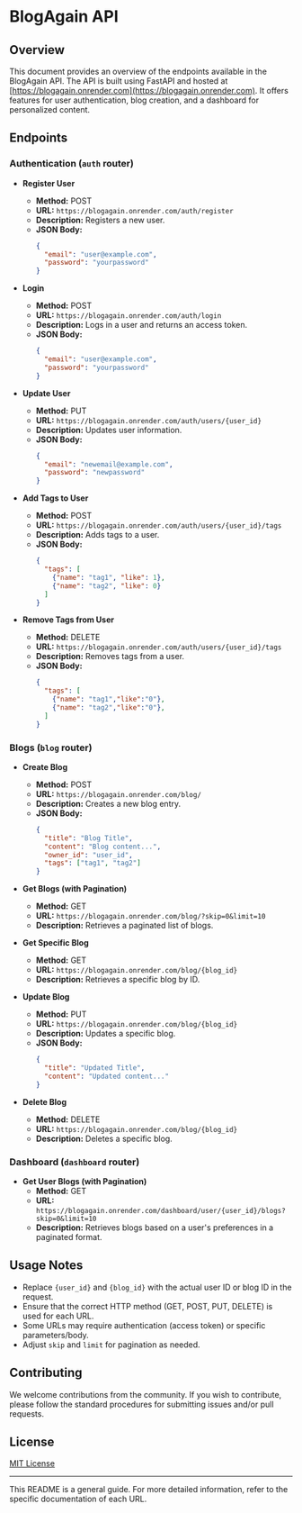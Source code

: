# BlogAgain API

## Overview
This document provides an overview of the endpoints available in the BlogAgain API. The API is built using FastAPI and hosted at [https://blogagain.onrender.com](https://blogagain.onrender.com). It offers features for user authentication, blog creation, and a dashboard for personalized content.

## Endpoints

### Authentication (`auth` router)
- **Register User**
  - **Method:** POST
  - **URL:** `https://blogagain.onrender.com/auth/register`
  - **Description:** Registers a new user.
  - **JSON Body:**
    ```json
    {
      "email": "user@example.com",
      "password": "yourpassword"
    }
    ```

- **Login**
  - **Method:** POST
  - **URL:** `https://blogagain.onrender.com/auth/login`
  - **Description:** Logs in a user and returns an access token.
  - **JSON Body:**
    ```json
    {
      "email": "user@example.com",
      "password": "yourpassword"
    }
    ```

- **Update User**
  - **Method:** PUT
  - **URL:** `https://blogagain.onrender.com/auth/users/{user_id}`
  - **Description:** Updates user information.
  - **JSON Body:**
    ```json
    {
      "email": "newemail@example.com",
      "password": "newpassword"
    }
    ```

- **Add Tags to User**
  - **Method:** POST
  - **URL:** `https://blogagain.onrender.com/auth/users/{user_id}/tags`
  - **Description:** Adds tags to a user.
  - **JSON Body:**
    ```json
    {
      "tags": [
        {"name": "tag1", "like": 1},
        {"name": "tag2", "like": 0}
      ]
    }
    ```

- **Remove Tags from User**
  - **Method:** DELETE
  - **URL:** `https://blogagain.onrender.com/auth/users/{user_id}/tags`
  - **Description:** Removes tags from a user.
  - **JSON Body:**
    ```json
    {
      "tags": [
        {"name": "tag1","like":"0"},
        {"name": "tag2","like":"0"},
      ]
    }
    ```

### Blogs (`blog` router)
- **Create Blog**
  - **Method:** POST
  - **URL:** `https://blogagain.onrender.com/blog/`
  - **Description:** Creates a new blog entry.
  - **JSON Body:**
    ```json
    {
      "title": "Blog Title",
      "content": "Blog content...",
      "owner_id": "user_id",
      "tags": ["tag1", "tag2"]
    }
    ```

- **Get Blogs (with Pagination)**
  - **Method:** GET
  - **URL:** `https://blogagain.onrender.com/blog/?skip=0&limit=10`
  - **Description:** Retrieves a paginated list of blogs.

- **Get Specific Blog**
  - **Method:** GET
  - **URL:** `https://blogagain.onrender.com/blog/{blog_id}`
  - **Description:** Retrieves a specific blog by ID.

- **Update Blog**
  - **Method:** PUT
  - **URL:** `https://blogagain.onrender.com/blog/{blog_id}`
  - **Description:** Updates a specific blog.
  - **JSON Body:**
    ```json
    {
      "title": "Updated Title",
      "content": "Updated content..."
    }
    ```

- **Delete Blog**
  - **Method:** DELETE
  - **URL:** `https://blogagain.onrender.com/blog/{blog_id}`
  - **Description:** Deletes a specific blog.

### Dashboard (`dashboard` router)
- **Get User Blogs (with Pagination)**
  - **Method:** GET
  - **URL:** `https://blogagain.onrender.com/dashboard/user/{user_id}/blogs?skip=0&limit=10`
  - **Description:** Retrieves blogs based on a user's preferences in a paginated format.

## Usage Notes
- Replace `{user_id}` and `{blog_id}` with the actual user ID or blog ID in the request.
- Ensure that the correct HTTP method (GET, POST, PUT, DELETE) is used for each URL.
- Some URLs may require authentication (access token) or specific parameters/body.
- Adjust `skip` and `limit` for pagination as needed.

## Contributing
We welcome contributions from the community. If you wish to contribute, please follow the standard procedures for submitting issues and/or pull requests.

## License
[MIT License](LICENSE.md)

---

This README is a general guide. For more detailed information, refer to the specific documentation of each URL.
